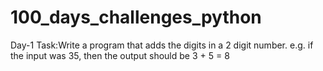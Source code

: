 # 100_days_challenges_python

Day-1 
Task:Write a program that adds the digits in a 2 digit number. e.g. if the input was 35, then the output should be 3 + 5 = 8
